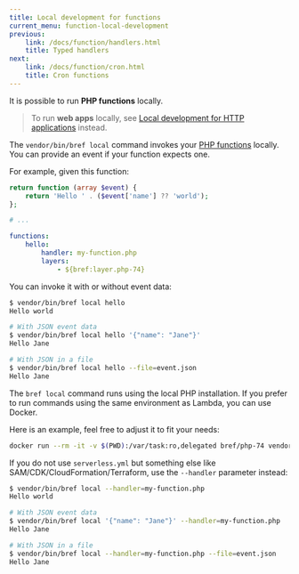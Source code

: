 ```yaml
---
title: Local development for functions
current_menu: function-local-development
previous:
    link: /docs/function/handlers.html
    title: Typed handlers
next:
    link: /docs/function/cron.html
    title: Cron functions
---
```


It is possible to run **PHP functions** locally.

> To run **web apps** locally, see [Local development for HTTP applications](/docs/web-hosting/local-development.md) instead.

The `vendor/bin/bref local` command invokes your [PHP functions](/docs/runtimes/function.md) locally. You can provide an event if your function expects one.

For example, given this function:

```php
return function (array $event) {
    return 'Hello ' . ($event['name'] ?? 'world');
};
```

```yaml
# ...

functions:
    hello:
        handler: my-function.php
        layers:
            - ${bref:layer.php-74}
```

You can invoke it with or without event data:

```bash
$ vendor/bin/bref local hello
Hello world

# With JSON event data
$ vendor/bin/bref local hello '{"name": "Jane"}'
Hello Jane

# With JSON in a file
$ vendor/bin/bref local hello --file=event.json
Hello Jane
```

The `bref local` command runs using the local PHP installation. If you prefer to run commands using the same environment as Lambda, you can use Docker.

Here is an example, feel free to adjust it to fit your needs:

```bash
docker run --rm -it -v $(PWD):/var/task:ro,delegated bref/php-74 vendor/bin/bref local hello
```

If you do not use `serverless.yml` but something else like SAM/CDK/CloudFormation/Terraform, use the `--handler` parameter instead:

```bash
$ vendor/bin/bref local --handler=my-function.php
Hello world

# With JSON event data
$ vendor/bin/bref local '{"name": "Jane"}' --handler=my-function.php
Hello Jane

# With JSON in a file
$ vendor/bin/bref local --handler=my-function.php --file=event.json
Hello Jane
```
